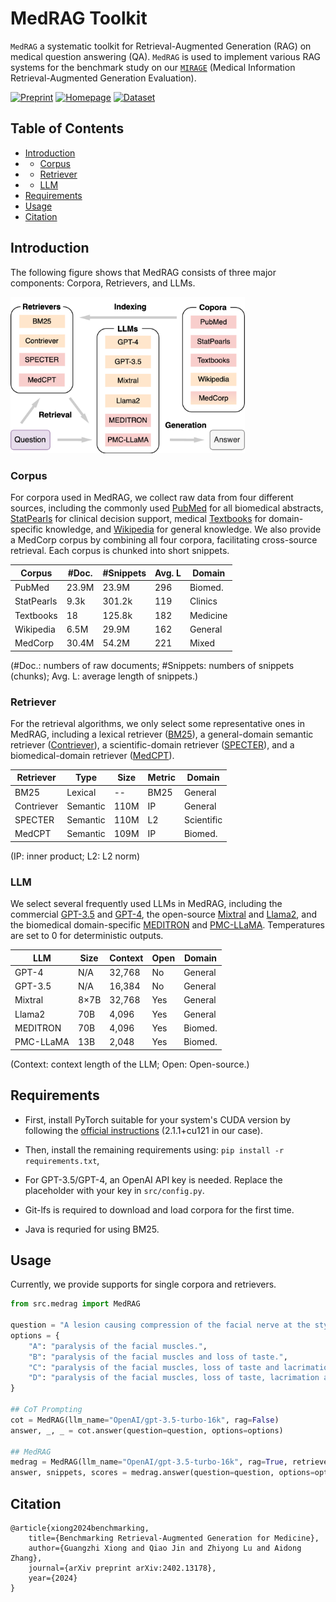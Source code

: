 # MedRAG Toolkit

`MedRAG` a systematic toolkit for Retrieval-Augmented Generation (RAG) on medical question answering (QA). `MedRAG` is used to implement various RAG systems for the benchmark study on our [`MIRAGE`](https://github.com/Teddy-XiongGZ/MIRAGE) (Medical Information Retrieval-Augmented Generation Evaluation).

[![Preprint](https://img.shields.io/badge/preprint-available-brightgreen)](https://github.com/Teddy-XiongGZ/MedRAG)
[![Homepage](https://img.shields.io/badge/homepage-available-blue)](https://teddy-xionggz.github.io/benchmark-medical-rag/)
[![Dataset](https://img.shields.io/badge/dataset-available-yellow)](https://huggingface.co/MedRAG)

## Table of Contents

- [Introduction](#introduction)
- - [Corpus](#corpus)
- - [Retriever](#retriever)
- - [LLM](#llm)
- [Requirements](#requirements)
- [Usage](#usage)
- [Citation](#citation)

## Introduction

The following figure shows that MedRAG consists of three major components: Corpora, Retrievers, and LLMs.

<img src="figs/MedRAG.png" alt="Alt text" width="375"/>

### Corpus

For corpora used in MedRAG, we collect raw data from four different sources, including the commonly used [PubMed](https://pubmed.ncbi.nlm.nih.gov/) for all biomedical abstracts, [StatPearls](https://www.statpearls.com/) for clinical decision support, medical [Textbooks](https://github.com/jind11/MedQA) for domain-specific knowledge, and [Wikipedia](https://huggingface.co/datasets/wikipedia) for general knowledge. We also provide a MedCorp corpus by combining all four corpora, facilitating cross-source retrieval. Each corpus is chunked into short snippets.

| **Corpus**  | **#Doc.** | **#Snippets** | **Avg. L** | **Domain** |
|-------------|-----------|---------------|------------|------------|
| PubMed      | 23.9M     | 23.9M         | 296        | Biomed.    |
| StatPearls  | 9.3k      | 301.2k        | 119        | Clinics    |
| Textbooks   | 18        | 125.8k        | 182        | Medicine   |
| Wikipedia   | 6.5M      | 29.9M         | 162        | General    |
| MedCorp     | 30.4M     | 54.2M         | 221        | Mixed      |

(\#Doc.: numbers of raw documents; \#Snippets: numbers of snippets (chunks); Avg. L: average length of snippets.)

### Retriever

For the retrieval algorithms, we only select some representative ones in MedRAG, including a lexical retriever ([BM25](https://github.com/castorini/pyserini)), a general-domain semantic retriever ([Contriever](https://huggingface.co/facebook/contriever)), a scientific-domain retriever ([SPECTER](https://huggingface.co/allenai/specter)), and a biomedical-domain retriever ([MedCPT](https://huggingface.co/ncbi/MedCPT-Query-Encoder)).

| **Retriever** | **Type**   | **Size** | **Metric** | **Domain**   |
|---------------|------------|----------|------------|--------------|
| BM25          | Lexical    | --       | BM25       | General      |
| Contriever    | Semantic   | 110M     | IP         | General      |
| SPECTER       | Semantic   | 110M     | L2         | Scientific   |
| MedCPT        | Semantic   | 109M     | IP         | Biomed.      |

(IP: inner product; L2: L2 norm)

### LLM

We select several frequently used LLMs in MedRAG, including the commercial [GPT-3.5](https://platform.openai.com/) and [GPT-4](https://oai.azure.com/), the open-source [Mixtral](https://huggingface.co/mistralai/Mixtral-8x7B-Instruct-v0.1) and [Llama2](https://huggingface.co/meta-llama/Llama-2-70b-chat-hf), and the biomedical domain-specific [MEDITRON](https://huggingface.co/epfl-llm/meditron-70b) and [PMC-LLaMA](https://huggingface.co/axiong/PMC_LLaMA_13B).
Temperatures are set to 0 for deterministic outputs.

| **LLM**      | **Size** | **Context** | **Open** | **Domain** |
|--------------|----------|-------------|----------|------------|
| GPT-4        | N/A      | 32,768      | No       | General    |
| GPT-3.5      | N/A      | 16,384      | No       | General    |
| Mixtral      | 8×7B     | 32,768      | Yes      | General    |
| Llama2       | 70B      | 4,096       | Yes      | General    |
| MEDITRON     | 70B      | 4,096       | Yes      | Biomed.    |
| PMC-LLaMA    | 13B      | 2,048       | Yes      | Biomed.    |

(Context: context length of the LLM; Open: Open-source.)

## Requirements

- First, install PyTorch suitable for your system's CUDA version by following the [official instructions](https://pytorch.org/get-started/locally/) (2.1.1+cu121 in our case).

- Then, install the remaining requirements using: `pip install -r requirements.txt`,

- For GPT-3.5/GPT-4, an OpenAI API key is needed. Replace the placeholder with your key in `src/config.py`.

- Git-lfs is required to download and load corpora for the first time.

- Java is requried for using BM25.

## Usage

Currently, we provide supports for single corpora and retrievers.

```python
from src.medrag import MedRAG

question = "A lesion causing compression of the facial nerve at the stylomastoid foramen will cause ipsilateral"
options = {
    "A": "paralysis of the facial muscles.",
    "B": "paralysis of the facial muscles and loss of taste.",
    "C": "paralysis of the facial muscles, loss of taste and lacrimation.",
    "D": "paralysis of the facial muscles, loss of taste, lacrimation and decreased salivation."
}

## CoT Prompting
cot = MedRAG(llm_name="OpenAI/gpt-3.5-turbo-16k", rag=False)
answer, _, _ = cot.answer(question=question, options=options)

## MedRAG
medrag = MedRAG(llm_name="OpenAI/gpt-3.5-turbo-16k", rag=True, retriever_name="MedCPT", corpus_name="Textbooks")
answer, snippets, scores = medrag.answer(question=question, options=options, k=32) # scores are given by the retrieval system
```

## Citation
```
@article{xiong2024benchmarking,
    title={Benchmarking Retrieval-Augmented Generation for Medicine}, 
    author={Guangzhi Xiong and Qiao Jin and Zhiyong Lu and Aidong Zhang},
    journal={arXiv preprint arXiv:2402.13178},
    year={2024}
}
```